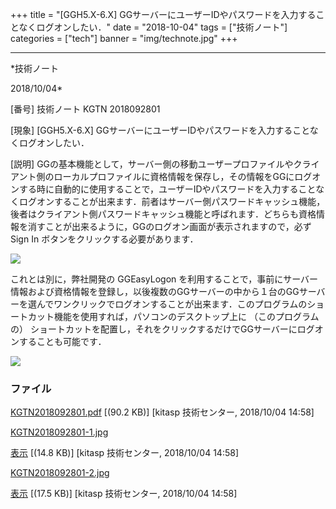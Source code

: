 ﻿+++
title = "[GGH5.X-6.X] GGサーバーにユーザーIDやパスワードを入力することなくログオンしたい．"
date = "2018-10-04"
tags = ["技術ノート"]
categories = ["tech"]
banner = "img/technote.jpg"
+++

-----------------------------------------------------------------------------------------------------------------------------

*技術ノート

2018/10/04*


[番号]
技術ノート KGTN 2018092801

[現象]
[GGH5.X-6.X]
GGサーバーにユーザーIDやパスワードを入力することなくログオンしたい．

[説明]
GGの基本機能として，サーバー側の移動ユーザープロファイルやクライアント側のローカルプロファイルに資格情報を保存し，その情報をGGにログオンする時に自動的に使用することで，ユーザーIDやパスワードを入力することなくログオンすることが出来ます．前者はサーバー側パスワードキャッシュ機能，後者はクライアント側パスワードキャッシュ機能と呼ばれます．どちらも資格情報を消すことが出来るように，GGのログオン画面が表示されますので，必ず
Sign In ボタンをクリックする必要があります．

![](http://techreport.kitasp.net/attachments/download/4178/KGTN2018092801-1.jpg)

これとは別に，弊社開発の GGEasyLogon
を利用することで，事前にサーバー情報および資格情報を登録し，以後複数のGGサーバーの中から１台のGGサーバーを選んでワンクリックでログオンすることが出来ます．このプログラムのショートカット機能を使用すれば，パソコンのデスクトップ上に
（このプログラムの）
ショートカットを配置し，それをクリックするだけでGGサーバーにログオンすることも可能です．

![](http://techreport.kitasp.net/attachments/download/4179/KGTN2018092801-2.jpg)


### ファイル

 
 


[KGTN2018092801.pdf](http://techreport.kitasp.net/attachments/download/4177/KGTN2018092801.pdf)
 [(90.2 KB)] [kitasp 技術センター, 2018/10/04
14:58]

[KGTN2018092801-1.jpg](http://techreport.kitasp.net/attachments/download/4178/KGTN2018092801-1.jpg)

[表示](http://techreport.kitasp.net/attachments/4178/KGTN2018092801-1.jpg "表示")
 [(14.8 KB)] [kitasp 技術センター, 2018/10/04
14:58]

[KGTN2018092801-2.jpg](http://techreport.kitasp.net/attachments/download/4179/KGTN2018092801-2.jpg)

[表示](http://techreport.kitasp.net/attachments/4179/KGTN2018092801-2.jpg "表示")
 [(17.5 KB)] [kitasp 技術センター, 2018/10/04
14:58]


 


 

